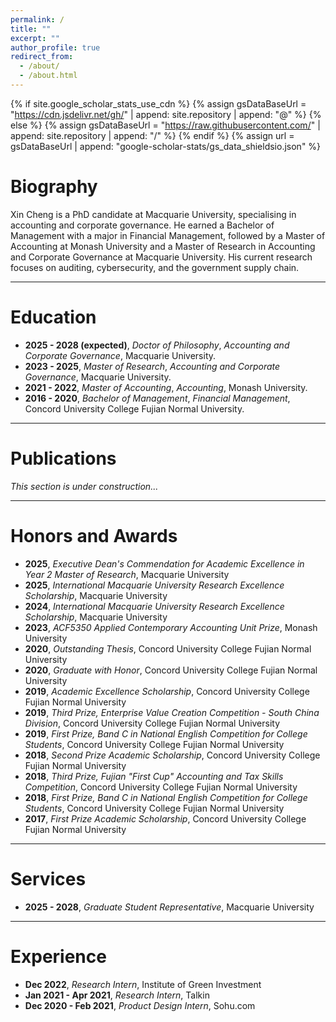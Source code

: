 ```yaml
---
permalink: /
title: ""
excerpt: ""
author_profile: true
redirect_from: 
  - /about/
  - /about.html
---
```


{% if site.google_scholar_stats_use_cdn %}
{% assign gsDataBaseUrl = "https://cdn.jsdelivr.net/gh/" | append: site.repository | append: "@" %}
{% else %}
{% assign gsDataBaseUrl = "https://raw.githubusercontent.com/" | append: site.repository | append: "/" %}
{% endif %}
{% assign url = gsDataBaseUrl | append: "google-scholar-stats/gs_data_shieldsio.json" %}

<span class='anchor' id='about-me'></span>

# Biography
Xin Cheng is a PhD candidate at Macquarie University, specialising in accounting and corporate governance. He earned a Bachelor of Management with a major in Financial Management, followed by a Master of Accounting at Monash University and a Master of Research in Accounting and Corporate Governance at Macquarie University. His current research focuses on auditing, cybersecurity, and the government supply chain.

---

# Education
- **2025 - 2028 (expected)**, *Doctor of Philosophy*, *Accounting and Corporate Governance*, Macquarie University. 
- **2023 - 2025**, *Master of Research*, *Accounting and Corporate Governance*, Macquarie University.
- **2021 - 2022**, *Master of Accounting*, *Accounting*, Monash University.
- **2016 - 2020**, *Bachelor of Management*, *Financial Management*, Concord University College Fujian Normal University.
 
---

# Publications
*This section is under construction...*

---

# Honors and Awards
- **2025**, *Executive Dean's Commendation for Academic Excellence in Year 2 Master of Research*, Macquarie University
- **2025**, *International Macquarie University Research Excellence Scholarship*, Macquarie University
- **2024**, *International Macquarie University Research Excellence Scholarship*, Macquarie University
- **2023**, *ACF5350 Applied Contemporary Accounting Unit Prize*, Monash University
- **2020**, *Outstanding Thesis*, Concord University College Fujian Normal University
- **2020**, *Graduate with Honor*, Concord University College Fujian Normal University
- **2019**, *Academic Excellence Scholarship*, Concord University College Fujian Normal University
- **2019**, *Third Prize, Enterprise Value Creation Competition - South China Division*, Concord University College Fujian Normal University
- **2019**, *First Prize, Band C in National English Competition for College Students*, Concord University College Fujian Normal University
- **2018**, *Second Prize Academic Scholarship*, Concord University College Fujian Normal University
- **2018**, *Third Prize, Fujian "First Cup" Accounting and Tax Skills Competition*, Concord University College Fujian Normal University
- **2018**, *First Prize, Band C in National English Competition for College Students*, Concord University College Fujian Normal University
- **2017**, *First Prize Academic Scholarship*, Concord University College Fujian Normal University

---

# Services
- **2025 - 2028**, *Graduate Student Representative*, Macquarie University

---

# Experience
- **Dec 2022**, *Research Intern*, Institute of Green Investment
- **Jan 2021 - Apr 2021**, *Research Intern*, Talkin
- **Dec 2020 - Feb 2021**, *Product Design Intern*, Sohu.com

  